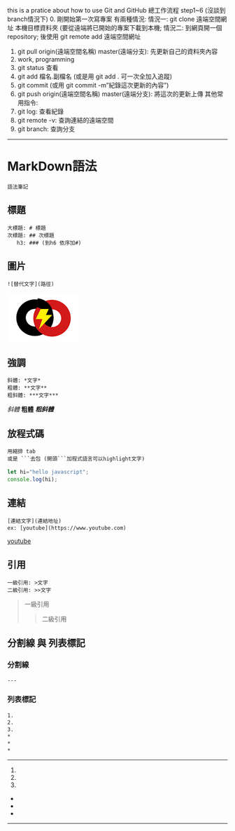 this is a pratice about how to use Git and GitHub
總工作流程 step1~6 (沒談到branch情況下)
0. 剛開始第一次寫專案 有兩種情況:
情況一: git clone 遠端空間網址 本機目標資料夾 (要從遠端將已開始的專案下載到本機; 
情況二: 到網頁開一個repository; 後使用 git remote add 遠端空間網址
1. git pull origin(遠端空間名稱) master(遠端分支): 先更新自己的資料夾內容
2. work, programming
3. git status 查看
4. git add 檔名.副檔名 (或是用 git add .   可一次全加入追蹤)
5. git commit (或用 git commit -m”紀錄這次更新的內容”)
6. git push origin(遠端空間名稱) master(遠端分支): 將這次的更新上傳
其他常用指令:
1. git log: 查看紀錄
2. git remote -v: 查詢連結的遠端空間
3. git branch: 查詢分支

---
# MarkDown語法
	語法筆記

## 標題
	大標題: # 標題
	次標題: ## 次標題
	   h3: ### (到h6 依序加#)

## 圖片 
	![替代文字](路徑)
![image](./image.png)

## 強調
	斜體: *文字*
	粗體: **文字**
	粗斜體: ***文字***
*斜體* **粗體** ***粗斜體***

## 放程式碼
	用縮排 tab
	或是 ```去包 (開頭```加程式語言可以highlight文字)
```javascript
let hi="hello javascript";
console.log(hi);
```
## 連結
	[連結文字](連結地址)
	ex: [youtube](https://www.youtube.com)
[youtube](https://www.youtube.com)

## 引用
	一級引用: >文字
	二級引用: >>文字
>一級引用
>>二級引用

## 分割線 與 列表標記
### 分割線
	---
### 列表標記
	1.
	2.
	3.
	*
	*
	*
---
1.
2.
3.
*
*
*
---
